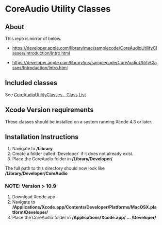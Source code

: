 
# CoreAudio Utility Classes

## About

This repo is mirror of below.

- https://developer.apple.com/library/mac/samplecode/CoreAudioUtilityClasses/Introduction/Intro.html

- https://developer.apple.com/library/ios/samplecode/CoreAudioUtilityClasses/Introduction/Intro.html


## Included classes

See [CoreAudioUtilityClasses - Class List](http://atmarksharp.github.io/coreaudio-html/)

## Xcode Version requirements

These classes should be installed on a system running Xcode 4.3 or later. 

## Installation Instructions

1. Navigate to **/Library**
2. Create a folder called 'Developer' if it does not already exist.
3. Place the CoreAudio folder in **/Library/Developer/**

The full path to this directory should now look like **/Library/Developer/CoreAudio**

### NOTE: Version > 10.9

1. Download Xcode.app
2. Navigate to **/Applications/Xcode.app/Contents/Developer/Platforms/MacOSX.platform/Developer/**
3. Place the CoreAudio folder in **/Applications/Xcode.app/ ... /Developer/**